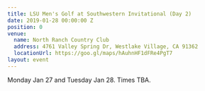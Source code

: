 ```yaml
---
title: LSU Men's Golf at Southwestern Invitational (Day 2)
date: 2019-01-28 00:00:00 Z
position: 0
venue:
  name: North Ranch Country Club
  address: 4761 Valley Spring Dr, Westlake Village, CA 91362
  locationUrl: https://goo.gl/maps/hAuhnHF1dFRe4PgT7
layout: event
---
```


Monday Jan 27 and Tuesday Jan 28. Times TBA.